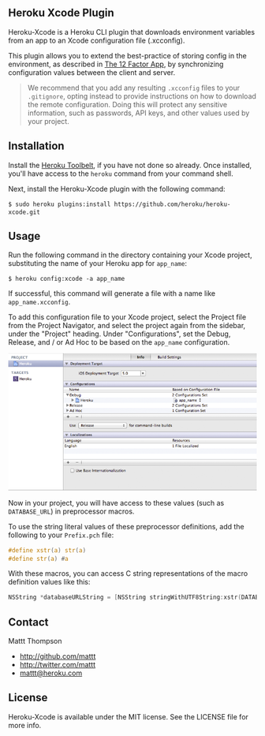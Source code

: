 Heroku Xcode Plugin
-------------------

Heroku-Xcode is a Heroku CLI plugin that downloads environment variables from an app to an Xcode configuration file (.xcconfig).

This plugin allows you to extend the best-practice of storing config in the environment, as described in [The 12 Factor App](http://www.12factor.net/config), by synchronizing configuration values between the client and server.

> We recommend that you add any resulting `.xcconfig` files to your `.gitignore`, opting instead to provide instructions on how to download the remote configuration. Doing this will protect any sensitive information, such as passwords, API keys, and other values used by your project.

## Installation

Install the [Heroku Toolbelt](https://toolbelt.heroku.com), if you have not done so already. Once installed, you'll have access to the `heroku` command from your command shell.

Next, install the Heroku-Xcode plugin with the following command:

```
$ sudo heroku plugins:install https://github.com/heroku/heroku-xcode.git
```

## Usage

Run the following command in the directory containing your Xcode project, substituting the name of your Heroku app for `app_name`:

```
$ heroku config:xcode -a app_name
```

If successful, this command will generate a file with a name like `app_name.xcconfig`.

To add this configuration file to your Xcode project, select the Project file from the Project Navigator, and select the project again from the sidebar, under the "Project" heading. Under "Configurations", set the Debug, Release, and / or Ad Hoc to be based on the `app_name` configuration.

![Xcode Configuration](https://github.com/heroku/heroku-xcode/raw/gh-pages/xcode-configuration-screenshot.png)

Now in your project, you will have access to these values (such as `DATABASE_URL`) in preprocessor macros.

To use the string literal values of these preprocessor definitions, add the following to your `Prefix.pch` file:

```c
#define xstr(a) str(a)
#define str(a) #a
```

With these macros, you can access C string representations of the macro definition values like this:

```objective-c
NSString *databaseURLString = [NSString stringWithUTF8String:xstr(DATABASE_URL)];
```

## Contact

Mattt Thompson

- http://github.com/mattt
- http://twitter.com/mattt
- mattt@heroku.com

## License

Heroku-Xcode is available under the MIT license. See the LICENSE file for more info.
